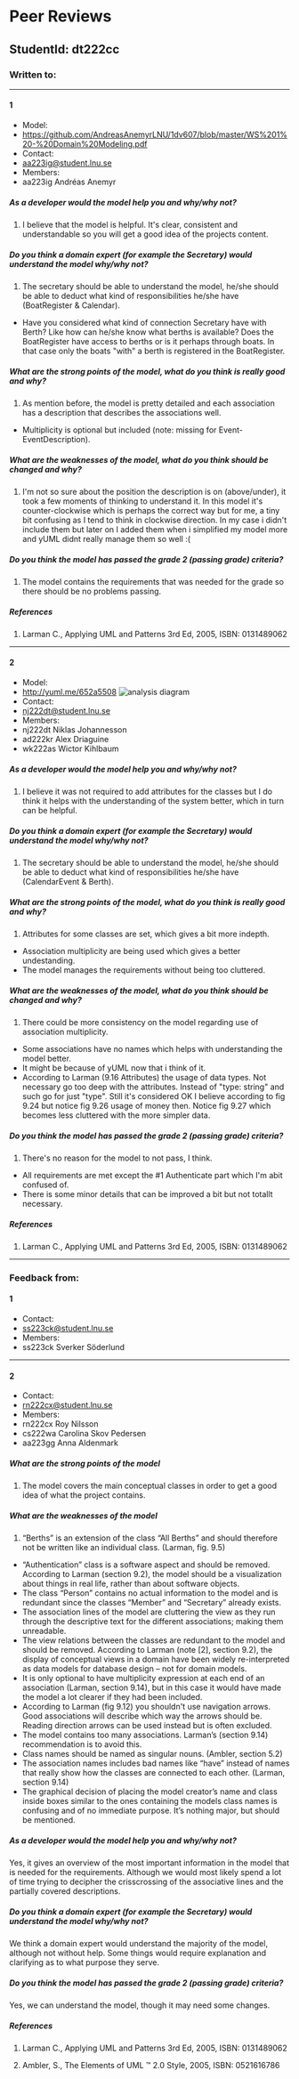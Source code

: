 # Peer Reviews
## StudentId: dt222cc

### Written to:

------------------------------------------------------
#### 1
- Model:
 - https://github.com/AndreasAnemyrLNU/1dv607/blob/master/WS%201%20-%20Domain%20Modeling.pdf
- Contact:
 - aa223ig@student.lnu.se
- Members:
 - aa223ig	Andréas Anemyr	

##### As a developer would the model help you and why/why not?
1. I believe that the model is helpful. It's clear, consistent and understandable so you will get a good idea of the projects content.

##### Do you think a domain expert (for example the Secretary) would understand the model why/why not?
1. The secretary should be able to understand the model, he/she should be able to deduct what kind of responsibilities he/she have (BoatRegister & Calendar).
- Have you considered what kind of connection Secretary have with Berth? Like how can he/she know what berths is available? Does the BoatRegister have access to berths or is it perhaps through boats. In that case only the boats "with" a berth is registered in the BoatRegister.

##### What are the strong points of the model, what do you think is really good and why?
1. As mention before, the model is pretty detailed and each association has a description that describes the associations well.
- Multiplicity is optional but included (note: missing for Event-EventDescription).

##### What are the weaknesses of the model, what do you think should be changed and why?
1. I'm not so sure about the position the description is on (above/under), it took a few moments of thinking to understand it. In this model it's counter-clockwise which is perhaps the correct way but for me, a tiny bit confusing as I tend to think in clockwise direction. In my case i didn't include them but later on I added them when i simplified my model more and yUML didnt really manage them so well :(

##### Do you think the model has passed the grade 2 (passing grade) criteria?
1. The model contains the requirements that was needed for the grade so there should be no problems passing.

##### References
1. Larman C., Applying UML and Patterns 3rd Ed, 2005, ISBN: 0131489062

------------------------------------------------------

#### 2
- Model:
 - http://yuml.me/652a5508
![analysis diagram](http://yuml.me/652a5508)
- Contact:
 - nj222dt@student.lnu.se
- Members:
 - nj222dt	Niklas Johannesson	
 - ad222kr	Alex Driaguine	
 - wk222as	Wictor Kihlbaum	

##### As a developer would the model help you and why/why not?
 1. I believe it was not required to add attributes for the classes but I do think it helps with the understanding of the system better, which in turn can be helpful. 

##### Do you think a domain expert (for example the Secretary) would understand the model why/why not?
1. The secretary should be able to understand the model, he/she should be able to deduct what kind of responsibilities he/she have (CalendarEvent & Berth).

##### What are the strong points of the model, what do you think is really good and why?
1. Attributes for some classes are set, which gives a bit more indepth.
- Association multiplicity are being used which gives a better undestanding.
- The model manages the requirements without being too cluttered.

##### What are the weaknesses of the model, what do you think should be changed and why?
1. There could be more consistency on the model regarding use of association multiplicity.
- Some associations have no names which helps with understanding the model better.
- It might be because of yUML now that i think of it.
- According to Larman (9.16 Attributes) the usage of data types. Not necessary go too deep with the attributes. Instead of "type: string" and such go for just "type". Still it's considered OK I believe according to fig 9.24 but notice fig 9.26 usage of money then. Notice fig 9.27 which becomes less cluttered with the more simpler data.

##### Do you think the model has passed the grade 2 (passing grade) criteria?
1. There's no reason for the model to not pass, I think.
- All requirements are met except the #1 Authenticate part which I'm abit confused of.
- There is some minor details that can be improved a bit but not totallt necessary.

##### References
1. Larman C., Applying UML and Patterns 3rd Ed, 2005, ISBN: 0131489062

------------------------------------------------------

### Feedback from:

#### 1
- Contact:
 - ss223ck@student.lnu.se
- Members:
 - ss223ck	Sverker Söderlund	

------------------------------------------------------

#### 2
- Contact:
 - rn222cx@student.lnu.se
- Members:
 - rn222cx	Roy Nilsson		
 - cs222wa	Carolina Skov Pedersen	
 - aa223gg	Anna Aldenmark

##### What are the strong points of the model 
1. The model covers the main conceptual classes in order to get a good idea of what the project contains.

##### What are the weaknesses of the model
1. “Berths” is an extension of the class “All Berths” and should therefore not be written like an individual class. (Larman, fig. 9.5)
- “Authentication” class is a software aspect and should be removed. According to Larman (section 9.2), the model should be a visualization about things in real life, rather than about software objects.
- The class “Person” contains no actual information to the model and is redundant since the classes “Member” and “Secretary” already exists.
- The association lines of the model are cluttering the view as they run through the descriptive text for the different associations; making them unreadable.
- The view relations between the classes are redundant to the model and should be removed. According to Larman (note [2], section 9.2), the display of conceptual views in a domain have been widely re-interpreted as data models for database design – not for domain models. 
- It is only optional to have multiplicity expression at each end of an association (Larman, section 9.14), but in this case it would have made the model a lot clearer if they had been included.
- According to Larman (fig 9.12) you shouldn't use navigation arrows. Good associations will describe which way the arrows should be. Reading direction arrows can be used instead but is often excluded. 
- The model contains too many associations. Larman’s (section 9.14) recommendation is to avoid this.
- Class names should be named as singular nouns. (Ambler, section 5.2)
- The association names includes bad names like “have” instead of names that really show how the classes are connected to each other. (Larman, section 9.14) 
- The graphical decision of placing the model creator’s name and class inside boxes similar to the ones containing the models class names is confusing and of no immediate purpose. It’s nothing major, but should be mentioned. 

##### As a developer would the model help you and why/why not?

Yes, it gives an overview of the most important information in the model that is needed for the requirements. Although we would most likely spend a lot of time trying to decipher the crisscrossing of the associative lines and the partially covered descriptions.

##### Do you think a domain expert (for example the Secretary) would understand the model why/why not?

We think a domain expert would understand the majority of the model, although not without help. Some things would require explanation and clarifying as to what purpose they serve. 

##### Do you think the model has passed the grade 2 (passing grade) criteria?

Yes, we can understand the model, though it may need some changes.

##### References

1. Larman C., Applying UML and Patterns 3rd Ed, 2005, ISBN: 0131489062

2. Ambler, S., The Elements of UML ™ 2.0 Style, 2005, ISBN: 0521616786